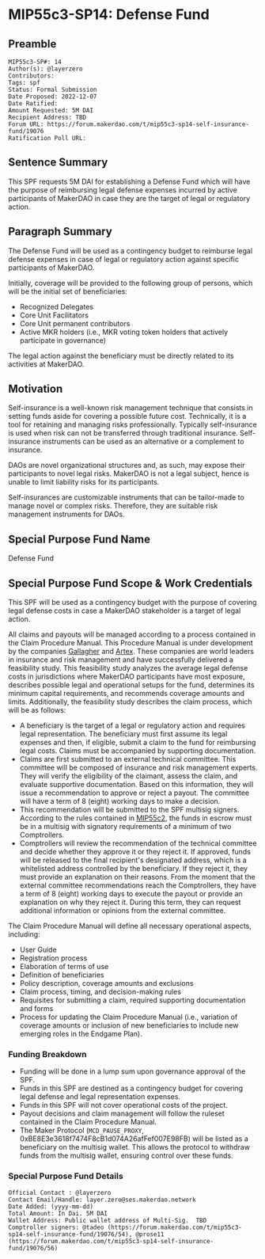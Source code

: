 # MIP55c3-SP14: Defense Fund
 
## Preamble
 
```
MIP55c3-SP#: 14
Author(s): @layerzero
Contributors:
Tags: spf
Status: Formal Submission
Date Proposed: 2022-12-07
Date Ratified: 
Amount Requested: 5M DAI
Recipient Address: TBD
Forum URL: https://forum.makerdao.com/t/mip55c3-sp14-self-insurance-fund/19076
Ratification Poll URL:
```
 
## Sentence Summary
 
This SPF requests 5M DAI for establishing a Defense Fund which will have the purpose of reimbursing legal defense expenses incurred by active participants of MakerDAO in case they are the target of legal or regulatory action.
 
 
## Paragraph Summary
 
The Defense Fund will be used as a contingency budget to reimburse legal defense expenses in case of legal or regulatory action against specific participants of MakerDAO.
 
Initially, coverage will be provided to the following group of persons, which will be the initial set of beneficiaries:
 
- Recognized Delegates
- Core Unit Facilitators
- Core Unit permanent contributors
- Active MKR holders (i.e., MKR voting token holders that actively participate in governance) 
 
The legal action against the beneficiary must be directly related to its activities at MakerDAO.
 
## Motivation
 
Self-insurance is a well-known risk management technique that consists in setting funds aside for covering a possible future cost. Technically, it is a tool for retaining and managing risks professionally. Typically self-insurance is used when risk can not be transferred through traditional insurance. Self-insurance instruments can be used as an alternative or a complement to insurance.
 
DAOs are novel organizational structures and, as such, may expose their participants to novel legal risks. MakerDAO is not a legal subject, hence is unable to limit liability risks for its participants.
 
Self-insurances are customizable instruments that can be tailor-made to manage novel or complex risks. Therefore, they are suitable risk management instruments for DAOs.
 
## Special Purpose Fund Name
 
Defense Fund
 
## Special Purpose Fund Scope & Work Credentials
 
 
This SPF will be used as a contingency budget with the purpose of covering legal defense costs in case a MakerDAO stakeholder is a target of legal action.
 
All claims and payouts will be managed according to a process contained in the Claim Procedure Manual. This Procedure Manual is under development by the companies [Gallagher](https://www.ajg.com/us/) and [Artex](https://www.artexrisk.com/). These companies are world leaders in insurance and risk management and have successfully delivered a feasibility study. This feasibility study analyzes the average legal defense costs in jurisdictions where MakerDAO participants have most exposure, describes possible legal and operational setups for the fund, determines its minimum capital requirements, and recommends coverage amounts and limits. Additionally, the feasibility study describes the claim process, which will be as follows: 
 
- A beneficiary is the target of a legal or regulatory action and requires legal representation. The beneficiary must first assume its legal expenses and then, if eligible, submit a claim to the fund for reimbursing legal costs. Claims must be accompanied by supporting documentation.
- Claims are first submitted to an external technical committee. This committee will be composed of insurance and risk management experts. They will verify the eligibility of the claimant, assess the claim, and evaluate supportive documentation. Based on this information, they will issue a recommendation to approve or reject a payout. The committee will have a term of 8 (eight) working days to make a decision.
- This recommendation will be submitted to the SPF multisig signers. According to the rules contained in [MIP55c2](https://mips.makerdao.com/mips/details/MIP55#MIP55c2), the funds in escrow must be in a multisig with signatory requirements of a minimum of two Comptrollers. 
- Comptrollers will review the recommendation of the technical committee and decide whether they approve it or they reject it. If approved, funds will be released to the final recipient's designated address, which is a whitelisted address controlled by the beneficiary. If they reject it, they must provide an explanation on their reasons. From the moment that the external committee recommendations reach the Comptrollers, they have a term of 8 (eight) working days to execute the payout or provide an explanation on why they reject it. During this term, they can request additional information or opinions from the external committee.
 
 The Claim Procedure Manual will define all necessary operational aspects, including:
 
- User Guide
- Registration process
- Elaboration of terms of use
- Definition of beneficiaries
- Policy description, coverage amounts and exclusions
- Claim process, timing, and decision-making rules
- Requisites for submitting a claim, required supporting documentation and forms
- Process for updating the Claim Procedure Manual (i.e., variation of coverage amounts or inclusion of new beneficiaries to include new emerging roles in the Endgame Plan). 
 
### Funding Breakdown
 
- Funding will be done in a lump sum upon governance approval of the SPF.
- Funds in this SPF are destined as a contingency budget for covering legal defense and legal representation expenses.
- Funds in this SPF will not cover operational costs of the project.
- Payout decisions and claim management will follow the ruleset contained in the Claim Procedure Manual.
- The Maker Protocol (`MCD_PAUSE_PROXY`, 0xBE8E3e3618f7474F8cB1d074A26afFef007E98FB) will be listed as a beneficiary on the multisig wallet. This allows the protocol to withdraw funds from the multisig wallet, ensuring control over these funds.
 
### Special Purpose Fund Details
 
```
Official Contact : @layerzero
Contact Email/Handle: layer.zero@ses.makerdao.network
Date Added: (yyyy-mm-dd)
Total Amount: In Dai. 5M DAI
Wallet Address: Public wallet address of Multi-Sig.  TBD
Comptroller signers: @tadeo (https://forum.makerdao.com/t/mip55c3-sp14-self-insurance-fund/19076/54), @prose11 (https://forum.makerdao.com/t/mip55c3-sp14-self-insurance-fund/19076/56)
```

